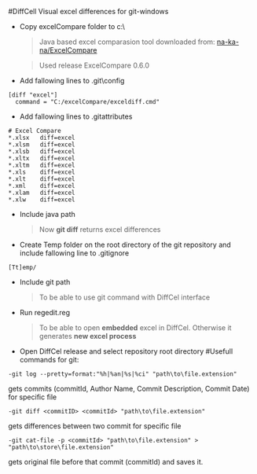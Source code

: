 #DiffCell
Visual excel differences for git-windows

- Copy excelCompare folder to c:\ 
	> Java based excel comparasion tool downloaded from: [na-ka-na/ExcelCompare](https://github.com/na-ka-na/ExcelCompare)  
	
	> Used release ExcelCompare 0.6.0 

- Add fallowing lines to .git\config
```
[diff "excel"]
  command = "C:/excelCompare/exceldiff.cmd"
```
- Add fallowing lines to .gitattributes
```
# Excel Compare
*.xlsx 	 diff=excel
*.xlsm	 diff=excel
*.xlsb	 diff=excel
*.xltx 	 diff=excel
*.xltm   diff=excel
*.xls	 diff=excel
*.xlt 	 diff=excel
*.xml    diff=excel
*.xlam	 diff=excel
*.xlw	 diff=excel
```
- Include java path
	> Now **git diff** returns excel differences

- Create Temp folder on the root directory of the git repository and include fallowing line to .gitignore
```
[Tt]emp/
```
- Include git path
	> To be able to use git command with DiffCel interface

- Run regedit.reg
	> To be able to open **embedded** excel in DiffCel.	
	> Otherwise it generates **new excel process** 

- Open DiffCel release and select repository root directory
#Usefull commands for git:
```
-git log --pretty=format:"%h|%an|%s|%ci" "path\to\file.extension"
```
gets commits (commitId, Author Name, Commit Description, Commit Date) for specific file   
```
-git diff <commitID> <commitId> "path\to\file.extension"
```
gets differences between two commit for specific file
```
-git cat-file -p <commitId> "path\to\file.extension" > "path\to\store\file.extension"
```
gets original file before that commit (commitId) and saves it.
